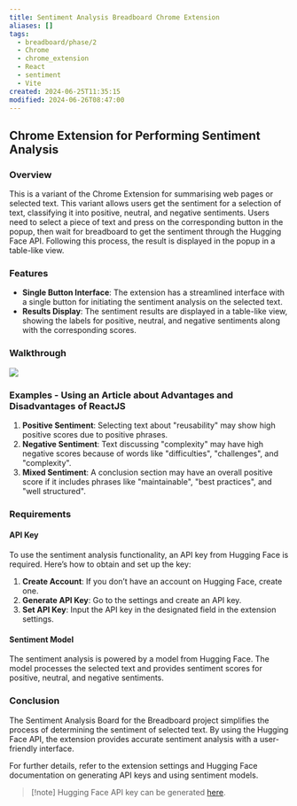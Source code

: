 ```yaml
---
title: Sentiment Analysis Breadboard Chrome Extension
aliases: []
tags:
  - breadboard/phase/2
  - Chrome
  - chrome_extension
  - React
  - sentiment
  - Vite
created: 2024-06-25T11:35:15
modified: 2024-06-26T08:47:00
---
```


## Chrome Extension for Performing Sentiment Analysis

### Overview

This is a variant of the Chrome Extension for summarising web pages or selected text. This variant allows users get the sentiment for a selection of text, classifying it into positive, neutral, and negative sentiments. Users need to select a piece of text and press on the corresponding button in the popup, then wait for breadboard to get the sentiment through the Hugging Face API. Following this process, the result is displayed in the popup in a table-like view.

### Features

- **Single Button Interface**: The extension has a streamlined interface with a single button for initiating the sentiment analysis on the selected text.
- **Results Display**: The sentiment results are displayed in a table-like view, showing the labels for positive, neutral, and negative sentiments along with the corresponding scores.

### Walkthrough

![](https://youtu.be/-eeI93zytjM)

### Examples - Using an Article about Advantages and Disadvantages of ReactJS

1. **Positive Sentiment**: Selecting text about "reusability" may show high positive scores due to positive phrases.
2. **Negative Sentiment**: Text discussing "complexity" may have high negative scores because of words like "difficulties", "challenges", and "complexity".
3. **Mixed Sentiment**: A conclusion section may have an overall positive score if it includes phrases like "maintainable", "best practices", and "well structured".

### Requirements

#### API Key

To use the sentiment analysis functionality, an API key from Hugging Face is required. Here’s how to obtain and set up the key:

1. **Create Account**: If you don’t have an account on Hugging Face, create one.
2. **Generate API Key**: Go to the settings and create an API key.
3. **Set API Key**: Input the API key in the designated field in the extension settings.

#### Sentiment Model

The sentiment analysis is powered by a model from Hugging Face. The model processes the selected text and provides sentiment scores for positive, neutral, and negative sentiments.

### Conclusion

The Sentiment Analysis Board for the Breadboard project simplifies the process of determining the sentiment of selected text. By using the Hugging Face API, the extension provides accurate sentiment analysis with a user-friendly interface.

For further details, refer to the extension settings and Hugging Face documentation on generating API keys and using sentiment models.

> [!note] Hugging Face API key can be generated [here](https://huggingface.co/settings/tokens).
